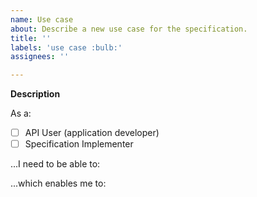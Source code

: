 ```yaml
---
name: Use case
about: Describe a new use case for the specification.
title: ''
labels: 'use case :bulb:'
assignees: ''

---
```


**Description**

As a:

- [ ] API User (application developer)
- [ ] Specification Implementer

...I need to be able to:

<!-- please provide your use case details here -->

...which enables me to:

<!-- please provide the expected benefit of solving use case here -->
